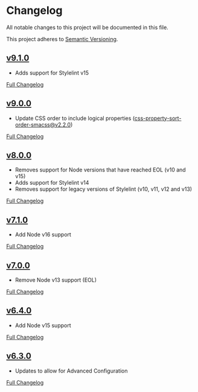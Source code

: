 # Changelog

All notable changes to this project will be documented in this file.

This project adheres to [Semantic Versioning](https://semver.org/spec/v2.0.0.html).

## [v9.1.0](https://github.com/cahamilton/stylelint-config-property-sort-order-smacss/tree/v9.1.0)

- Adds support for Stylelint v15

[Full Changelog](https://github.com/cahamilton/stylelint-config-property-sort-order-smacss/compare/v9.0.0...v9.1.0)

## [v9.0.0](https://github.com/cahamilton/stylelint-config-property-sort-order-smacss/tree/v9.0.0)

- Update CSS order to include logical properties ([css-property-sort-order-smacss@v2.2.0](https://github.com/cahamilton/css-property-sort-order-smacss/commit/c259a0583a20efde24efc08e1efbb872b80c0a1d))

[Full Changelog](https://github.com/cahamilton/stylelint-config-property-sort-order-smacss/compare/v8.0.0...v9.0.0)

## [v8.0.0](https://github.com/cahamilton/stylelint-config-property-sort-order-smacss/tree/v8.0.0)

- Removes support for Node versions that have reached EOL (v10 and v15)
- Adds support for Stylelint v14
- Removes support for legacy versions of Stylelint (v10, v11, v12 and v13)

[Full Changelog](https://github.com/cahamilton/stylelint-config-property-sort-order-smacss/compare/v7.1.0...v8.0.0)

## [v7.1.0](https://github.com/cahamilton/stylelint-config-property-sort-order-smacss/tree/v7.1.0)

- Add Node v16 support

[Full Changelog](https://github.com/cahamilton/stylelint-config-property-sort-order-smacss/compare/v7.0.0...v7.1.0)

## [v7.0.0](https://github.com/cahamilton/stylelint-config-property-sort-order-smacss/tree/v7.0.0)

- Remove Node v13 support (EOL)

[Full Changelog](https://github.com/cahamilton/stylelint-config-property-sort-order-smacss/compare/v6.4.0...v7.0.0)

## [v6.4.0](https://github.com/cahamilton/stylelint-config-property-sort-order-smacss/tree/v6.4.0)

- Add Node v15 support

[Full Changelog](https://github.com/cahamilton/stylelint-config-property-sort-order-smacss/compare/v6.3.0...v6.4.0)

## [v6.3.0](https://github.com/cahamilton/stylelint-config-property-sort-order-smacss/tree/v6.3.0)

- Updates to allow for Advanced Configuration

[Full Changelog](https://github.com/cahamilton/stylelint-config-property-sort-order-smacss/compare/v6.2.1...v6.3.0)
